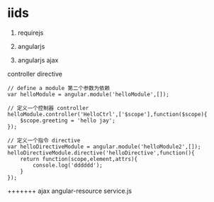 iids
====
1. requirejs

2. angularjs

3. angularjs ajax

controller directive

	// define a module 第二个参数为依赖
	var helloModule = angular.module('helloModule',[]);

	// 定义一个控制器 controller
	helloModule.controller('HelloCtrl',['$scope'],function($scope){
		$scope.greeting = 'hello jay';
	});

	// 定义一个指令 directive
	var helloDirectiveModule = angular.module('helloModule2',[]);
	helloDirectiveModule.directive('helloDirective',function(){
		return function(scope,element,attrs){
			console.log('dddddd');
		}
	});



+++++++
ajax
angular-resource
service.js
